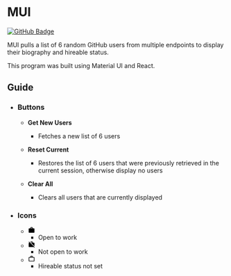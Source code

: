 # **MUI**

<a href="https://z-felixhan.github.io/react-github-users"><img src="https://img.shields.io/badge/Demo-GitHub%20Pages-blue?style=for-the-badge&logo=github" alt="GitHub Badge" target="_blank"/></a>

MUI pulls a list of 6 random GitHub users from multiple endpoints to display their biography and hireable status.

This program was built using Material UI and React.

## **Guide**

- ### Buttons

  - **Get New Users**

    - Fetches a new list of 6 users

  - **Reset Current**

    - Restores the list of 6 users that were previously retrieved in the current session, otherwise display no users

  - **Clear All**

    - Clears all users that are currently displayed

- ### Icons
  - <svg viewBox="0 0 24 24" aria-hidden="true" style="height: 1rem"><path d="M20 6h-4V4c0-1.11-.89-2-2-2h-4c-1.11 0-2 .89-2 2v2H4c-1.11 0-1.99.89-1.99 2L2 19c0 1.11.89 2 2 2h16c1.11 0 2-.89 2-2V8c0-1.11-.89-2-2-2zm-6 0h-4V4h4v2z"></path></svg>
    - Open to work
  - <svg viewBox="0 0 24 24" aria-hidden="true" style="height: 1rem"><path d="M23 21.74l-1.46-1.46L7.21 5.95 3.25 1.99 1.99 3.25l2.7 2.7h-.64c-1.11 0-1.99.89-1.99 2l-.01 11c0 1.11.89 2 2 2h15.64L21.74 23 23 21.74zM22 7.95c.05-1.11-.84-2-1.95-1.95h-4V3.95c0-1.11-.89-2-2-1.95h-4c-1.11-.05-2 .84-2 1.95v.32l13.95 14V7.95zM14.05 6H10V3.95h4.05V6z"></path></svg>
    - Not open to work
  - <svg viewBox="0 0 24 24" aria-hidden="true" style="height: 1rem"><path fill-rule="evenodd" d="M14 6V4h-4v2h4zM4 8v11h16V8H4zm16-2c1.11 0 2 .89 2 2v11c0 1.11-.89 2-2 2H4c-1.11 0-2-.89-2-2l.01-11c0-1.11.88-2 1.99-2h4V4c0-1.11.89-2 2-2h4c1.11 0 2 .89 2 2v2h4z"></path></svg>
    - Hireable status not set
